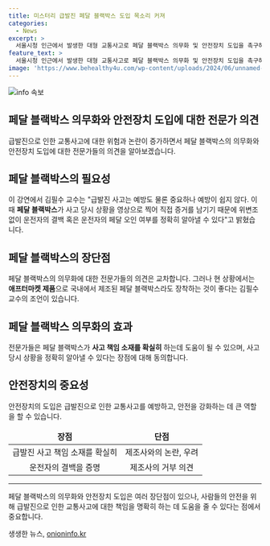 ```yaml
---
title: 미스터리 급발진 페달 블랙박스 도입 목소리 커져
categories:
  - News
excerpt: >
  서울시청 인근에서 발생한 대형 교통사고로 페달 블랙박스 의무화 및 안전장치 도입을 촉구하는 목소리가 나오고 있다. 최근 236건의 급발진 사고 신고 중 실제 사례는 단 한 건도 없었으며, 이에 페달 블랙박스를 통해 사고 원인과 운전자의 책임 소재를 명확히 하는 것이 중요하다는 주장이 제기되고 있다. 교통안전 전문가들은 여러 장단점이 존재하지만, 현재 상황에서 국내 제조된 페달 블랙박스라도 장착하는 것이 도움이 될 것이라고 조언하고 있다.
feature_text: >
  서울시청 인근에서 발생한 대형 교통사고로 페달 블랙박스 의무화 및 안전장치 도입을 촉구하는 목소리가 나오고 있다. 최근 236건의 급발진 사고 신고 중 실제 사례는 단 한 건도 없었으며, 이에 페달 블랙박스를 통해 사고 원인과 운전자의 책임 소재를 명확히 하는 것이 중요하다는 주장이 제기되고 있다. 교통안전 전문가들은 여러 장단점이 존재하지만, 현재 상황에서 국내 제조된 페달 블랙박스라도 장착하는 것이 도움이 될 것이라고 조언하고 있다.
image: 'https://www.behealthy4u.com/wp-content/uploads/2024/06/unnamed-file.png'
---
```


<p><img src="https://www.behealthy4u.com/wp-content/uploads/2024/06/unnamed-file.png" alt="info 속보" /></p>

<h2>페달 블랙박스 의무화와 안전장치 도입에 대한 전문가 의견</h2>

<p data-ke-size="size16">급발진으로 인한 교통사고에 대한 위험과 논란이 증가하면서 페달 블랙박스의 의무화와 안전장치 도입에 대한 전문가들의 의견을 알아보겠습니다.</p>

<h2 data-ke-size="size26">페달 블랙박스의 필요성</h2>

<p data-ke-size="size16">이 강연에서 김필수 교수는 "급발진 사고는 예방도 물론 중요하나 예방이 쉽지 않다. 이때 <b>페달 블랙박스</b>가 사고 당시 상황을 영상으로 찍어 직접 증거를 남기기 때문에 위변조 없이 운전자의 결백 혹은 운전자의 페달 오인 여부를 정확히 알아낼 수 있다"고 밝혔습니다.</p>

<h2 data-ke-size="size26">페달 블랙박스의 장단점</h2>

<p data-ke-size="size16">페달 블랙박스의 의무화에 대한 전문가들의 의견은 교차합니다. 그러나 현 상황에서는 <b>애프터마켓 제품</b>으로 국내에서 제조된 페달 블랙박스라도 장착하는 것이 좋다는 김필수 교수의 조언이 있습니다.</p>

<h2 data-ke-size="size26">페달 블랙박스 의무화의 효과</h2>

<p data-ke-size="size16">전문가들은 페달 블랙박스가 <b>사고 책임 소재를 확실히</b> 하는데 도움이 될 수 있으며, 사고 당시 상황을 정확히 알아낼 수 있다는 장점에 대해 동의합니다.</p>

<h2 data-ke-size="size26">안전장치의 중요성</h2>

<p data-ke-size="size16">안전장치의 도입은 급발진으로 인한 교통사고를 예방하고, 안전을 강화하는 데 큰 역할을 할 수 있습니다.</p>

<table>
    <thead>
        <tr>
            <td style="text-align: center; height: 17px;"><b>장점</b></td>
            <td style="text-align: center; height: 17px;"><b>단점</b></td>
        </tr>
    </thead>
    <tbody>
        <tr>
            <td style="text-align: center; height: 17px;">급발진 사고 책임 소재를 확실히</td>
            <td style="text-align: center; height: 17px;">제조사와의 논란, 우려</td>
        </tr>
        <tr>
            <td style="text-align: center; height: 17px;">운전자의 결백을 증명</td>
            <td style="text-align: center; height: 17px;">제조사의 거부 의견</td>
        </tr>
    </tbody>
</table>

<hr>

<p data-ke-size="size16">페달 블랙박스의 의무화와 안전장치 도입은 여러 장단점이 있으나, 사람들의 안전을 위해 급발진으로 인한 교통사고에 대한 책임을 명확히 하는 데 도움을 줄 수 있다는 점에서 중요합니다.</p>
생생한 뉴스, <a href="https://onioninfo.kr" rel="dofollow">onioninfo.kr</a>


